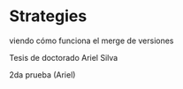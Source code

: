 # Strategies


viendo cómo funciona el merge de versiones

Tesis de doctorado Ariel Silva

2da prueba (Ariel)

